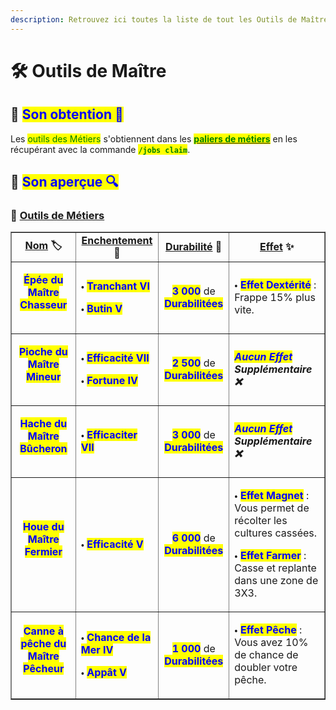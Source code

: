```yaml
---
description: Retrouvez ici toutes la liste de tout les Outils de Maître présents sur le serveur.
---
```


# 🛠️ Outils de Maître
## 🔷 <mark style="color:blue;">Son obtention 🤔</mark>

Les <mark style="color:green;">outils des Métiers</mark> s'obtiennent dans les [<mark style="color:green;">**paliers de métiers**</mark>](https://wiki.evolucraft.fr/le-gameplay/les-metiers#progression) en les récupérant avec la commande <mark style="color:green;">**`/jobs claim`**</mark>.

## 🔷 <mark style="color:blue;">Son aperçue 🔍</mark>

### 🔹 <ins>Outils de Métiers</ins>

<table border="1" cellspacing="0" cellpadding="6">
  <tr>
    <td align="center"><strong><ins>Nom</ins> 🏷️</strong></td>
    <td align="center"><strong><ins>Enchentement</ins> 📖</strong></td>
    <td align="center"><strong><ins>Durabilité</ins> 📏</strong></td>
    <td align="center"><strong><ins>Effet</ins> ✨</strong></td>    
  </tr>
  <tr>
   <td align="center">
     <p><mark style="color:blue;"><strong>Épée du Maître Chasseur</strong></mark></p>
     <p><figure><img src="../.gitbook/assets/Codex/Outils/Maitre/Epee.png" alt=""></figure></p>
   </td>
   <td>
     <p>🞄 <mark style="color:blue;"><strong>Tranchant VI</strong></mark></p>
     <p>🞄 <mark style="color:blue;"><strong>Butin V</strong></mark></p>
   </td>
   <td align="center">
     <p><mark style="color:blue;"><strong>3 000</strong></mark> de <mark style="color:blue;"><strong>Durabilitées</strong></mark></p>
   </td>
   <td>  
     <p>🞄 <mark style="color:blue;"><strong>Effet Dextérité</strong></mark> : Frappe 15% plus vite.</p>
   </td>
  </tr>
  <tr>
   <td align="center">
     <p><mark style="color:blue;"><strong>Pioche du Maître Mineur</strong></mark></p>
     <p><figure><img src="../.gitbook/assets/Codex/Outils/Maitre/Pioche.png" alt=""></figure></p>
   </td>
   <td>
     <p>🞄 <mark style="color:blue;"><strong>Efficacité VII</strong></mark></p>
     <p>🞄 <mark style="color:blue;"><strong>Fortune IV</strong></mark></p>
   </td>
   <td align="center">
     <p><mark style="color:blue;"><strong>2 500</strong></mark> de <mark style="color:blue;"><strong>Durabilitées</strong></mark></p>
   </td>
   <td><strong><em><mark style="color:blue;">Aucun Effet</mark> Supplémentaire ❌</em></strong></td>
  </tr>  
  <tr>
   <td align="center">
     <p><mark style="color:blue;"><strong>Hache du Maître Bûcheron</strong></mark></p>
     <p><figure><img src="../.gitbook/assets/Codex/Outils/Maitre/Hache.png" alt=""></figure></p>
   </td>
   <td>
     <p>🞄 <mark style="color:blue;"><strong>Efficaciter VII</strong></mark></p>
   </td>
   <td align="center">
     <p><mark style="color:blue;"><strong>3 000</strong></mark> de <mark style="color:blue;"><strong>Durabilitées</strong></mark></p>
   </td>
   <td><strong><em><mark style="color:blue;">Aucun Effet</mark> Supplémentaire ❌</em></strong></td>
  </tr>
  <tr>
   <td align="center">
     <p><mark style="color:blue;"><strong>Houe du Maître Fermier</strong></mark></p>
     <p><figure><img src="../.gitbook/assets/Codex/Outils/Maitre/Houe.png" alt=""></figure></p>
   </td>
   <td>
     <p>🞄 <mark style="color:blue;"><strong>Efficacité V</strong></mark></p>
   </td>
   <td align="center">
     <p><mark style="color:blue;"><strong>6 000</strong></mark> de <mark style="color:blue;"><strong>Durabilitées</strong></mark></p>
   </td>
   <td>  
     <p>🞄 <mark style="color:blue;"><strong>Effet Magnet</strong></mark> : Vous permet de récolter les cultures cassées.</p>
     <p>🞄 <mark style="color:blue;"><strong>Effet Farmer</strong></mark> : Casse et replante dans une zone de 3X3.</p>
   </td>
  </tr>
  <tr>
   <td align="center">
     <p><mark style="color:blue;"><strong>Canne à pêche du Maître Pêcheur</strong></mark></p>
     <p><figure><img src="../.gitbook/assets/Codex/Outils/Maitre/CanneAPeche.png" alt=""></figure></p>
   </td>
   <td>
     <p>🞄 <mark style="color:blue;"><strong>Chance de la Mer IV</strong></mark></p>
     <p>🞄 <mark style="color:blue;"><strong>Appât V</strong></mark></p>
   </td>
   <td align="center">
     <p><mark style="color:blue;"><strong>1 000</strong></mark> de <mark style="color:blue;"><strong>Durabilitées</strong></mark></p>
   </td>
   <td>  
     <p>🞄 <mark style="color:blue;"><strong>Effet Pêche</strong></mark> : Vous avez 10% de chance de doubler votre pêche.</p>
   </td>
  </tr>
</table>
